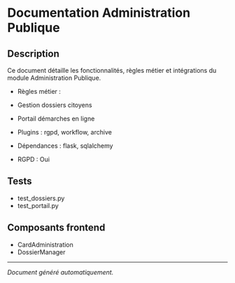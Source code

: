# Documentation Administration Publique

## Description
Ce document détaille les fonctionnalités, règles métier et intégrations du module Administration Publique.

- Règles métier :
- Gestion dossiers citoyens
- Portail démarches en ligne


- Plugins : rgpd, workflow, archive
- Dépendances : flask, sqlalchemy
- RGPD : Oui

## Tests
- test_dossiers.py
- test_portail.py


## Composants frontend
- CardAdministration
- DossierManager


---
*Document généré automatiquement.*